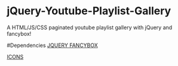 # jQuery-Youtube-Playlist-Gallery
A HTML/JS/CSS paginated youtube playlist gallery with jQuery and fancybox!

#Dependencies
<a href="https://fancyapps.com/fancybox/3/">JQUERY FANCYBOX</a> 
<script src="https://cdnjs.cloudflare.com/ajax/libs/fancybox/3.5.7/jquery.fancybox.js"></script>
<link rel="stylesheet" type="text/css" href="https://cdnjs.cloudflare.com/ajax/libs/fancybox/3.5.7/jquery.fancybox.css">

<a href="https://fontawesome.com/">ICONS</a> 
<script src="https://kit.fontawesome.com/11c9b56b5a.js" crossorigin="anonymous"></script>
<link rel="stylesheet" href="https://cdnjs.cloudflare.com/ajax/libs/font-awesome/4.7.0/css/font-awesome.min.css">
